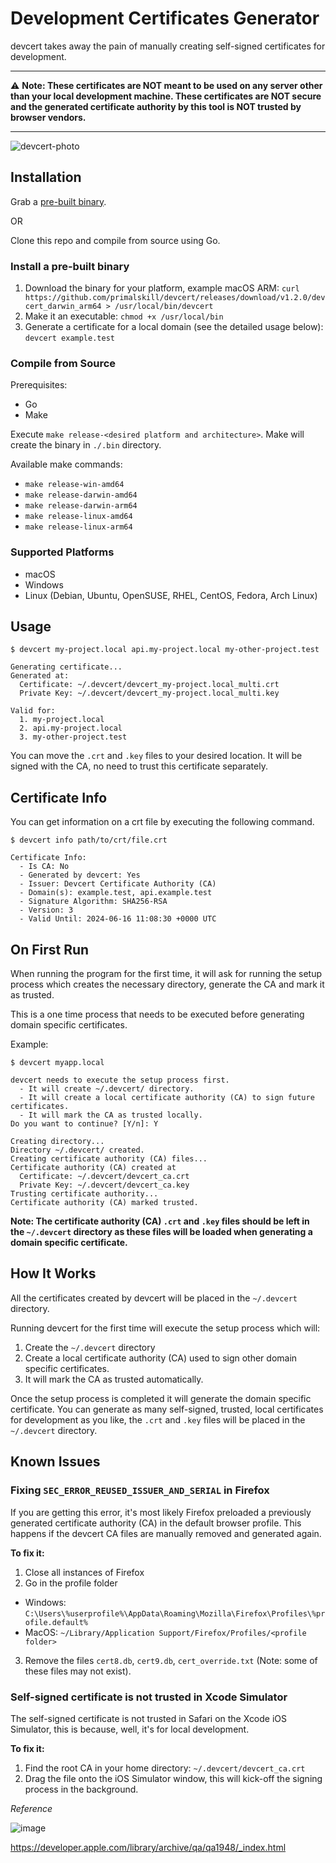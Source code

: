 # Development Certificates Generator

devcert takes away the pain of manually creating self-signed certificates for development.

------------

:warning: **Note: These certificates are NOT meant to be used on any server other than your local development machine. These certificates are NOT secure and the generated certificate authority by this tool is NOT trusted by browser vendors.**

-------------


![devcert-photo](https://user-images.githubusercontent.com/489775/167084056-4cf4a8f8-ff49-4ccc-b5de-a3c110ccbd01.png)

## Installation

Grab a [pre-built binary](https://github.com/primalskill/devcert/releases).

OR

Clone this repo and compile from source using Go.

### Install a pre-built binary

1. Download the binary for your platform, example macOS ARM: `curl https://github.com/primalskill/devcert/releases/download/v1.2.0/devcert_darwin_arm64 > /usr/local/bin/devcert`
2. Make it an executable: `chmod +x /usr/local/bin`
3. Generate a certificate for a local domain (see the detailed usage below): `devcert example.test`


### Compile from Source

Prerequisites:

- Go
- Make

Execute `make release-<desired platform and architecture>`. Make will create the binary in `./.bin` directory.

Available make commands:

- `make release-win-amd64`
- `make release-darwin-amd64`
- `make release-darwin-arm64`
- `make release-linux-amd64`
- `make release-linux-arm64`

### Supported Platforms

- macOS
- Windows
- Linux (Debian, Ubuntu, OpenSUSE, RHEL, CentOS, Fedora, Arch Linux)


## Usage

```
$ devcert my-project.local api.my-project.local my-other-project.test

Generating certificate...
Generated at:
  Certificate: ~/.devcert/devcert_my-project.local_multi.crt
  Private Key: ~/.devcert/devcert_my-project.local_multi.key

Valid for:
  1. my-project.local
  2. api.my-project.local
  3. my-other-project.test
```

You can move the `.crt` and `.key` files to your desired location. It will be signed with the CA, no need to trust this certificate separately.

## Certificate Info

You can get information on a crt file by executing the following command.

```
$ devcert info path/to/crt/file.crt

Certificate Info:
  - Is CA: No
  - Generated by devcert: Yes
  - Issuer: Devcert Certificate Authority (CA)
  - Domain(s): example.test, api.example.test
  - Signature Algorithm: SHA256-RSA
  - Version: 3
  - Valid Until: 2024-06-16 11:08:30 +0000 UTC
```
## On First Run

When running the program for the first time, it will ask for running the setup process which creates the necessary directory, generate the CA and mark it as trusted.

This is a one time process that needs to be executed before generating domain specific certificates.

Example:

```
$ devcert myapp.local

devcert needs to execute the setup process first.
  - It will create ~/.devcert/ directory.
  - It will create a local certificate authority (CA) to sign future certificates.
  - It will mark the CA as trusted locally.
Do you want to continue? [Y/n]: Y

Creating directory...
Directory ~/.devcert/ created.
Creating certificate authority (CA) files...
Certificate authority (CA) created at
  Certificate: ~/.devcert/devcert_ca.crt
  Private Key: ~/.devcert/devcert_ca.key
Trusting certificate authority...
Certificate authority (CA) marked trusted.
```

**Note: The certificate authority (CA) `.crt` and `.key` files should be left in the `~/.devcert` directory as these files will be loaded when generating a domain specific certificate.**

## How It Works

All the certificates created by devcert will be placed in the `~/.devcert` directory.

Running devcert for the first time will execute the setup process which will:

1. Create the `~/.devcert` directory
2. Create a local certificate authority (CA) used to sign other domain specific certificates.
3. It will mark the CA as trusted automatically.

Once the setup process is completed it will generate the domain specific certificate. You can generate as many self-signed, trusted, local certificates for development as you like, the `.crt` and `.key` files will be placed in the `~/.devcert` directory.


## Known Issues

### Fixing `SEC_ERROR_REUSED_ISSUER_AND_SERIAL` in Firefox

If you are getting this error, it's most likely Firefox preloaded a previously generated certificate authority (CA) in the default browser profile. This happens if the devcert CA files are manually removed and generated again.

**To fix it:**

1. Close all instances of Firefox
2. Go in the profile folder
  - Windows: `C:\Users\%userprofile%\AppData\Roaming\Mozilla\Firefox\Profiles\%profile.default%`
  - MacOS: `~/Library/Application Support/Firefox/Profiles/<profile folder>`
3. Remove the files `cert8.db`, `cert9.db`, `cert_override.txt` (Note: some of these files may not exist).

### Self-signed certificate is not trusted in Xcode Simulator

The self-signed certificate is not trusted in Safari on the Xcode iOS Simulator, this is because, well, it's for local development.

**To fix it:**

1. Find the root CA in your home directory: `~/.devcert/devcert_ca.crt`
2. Drag the file onto the iOS Simulator window, this will kick-off the signing process in the background.

_Reference_

![image](https://user-images.githubusercontent.com/489775/221010171-be029b35-ddc8-4300-b06f-dac902ac8255.png)

https://developer.apple.com/library/archive/qa/qa1948/_index.html



